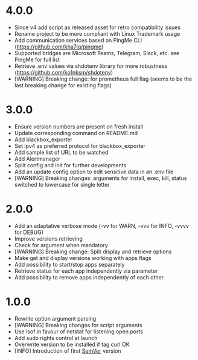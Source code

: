 # 4.0.0
- Since v4 add script as released asset for retro compatibility issues
- Rename project to be more compliant with Linux Trademark usage
- Add communication services based on PingMe CLI (https://github.com/kha7iq/pingme)
- Supported bridges are Microsoft Teams, Telegram, Slack, etc. see PingMe for full list
- Retrieve .env values via shdotenv library for more robustness (https://github.com/ko1nksm/shdotenv) 
- [WARNING] Breaking change: for prometheus full flag (seems to be the last breaking change for existing flags)

# 3.0.0
- Ensure version numbers are present on fresh install
- Update corresponding command on README.md
- Add blackbox_exporter
- Set ipv4 as preferred protocol for blackbox_exporter
- Add sample list of URL to be watched
- Add Alertmanager
- Split config and init for further developments
- Add an update config option to edit sensitive data in an .env file
- [WARNING] Breaking changes: arguments for install, exec, kill, status switched to lowercase for single letter

# 2.0.0
- Add an adaptative verbose mode (-vv for WARN, -vvv for INFO, -vvvv for DEBUG)
- Improve versions retrieving
- Check for argument when mandatory
- [WARNING] Breaking change: Split display and retrieve options
- Make get and display versions working with apps flags
- Add possibility to start/stop apps separately
- Retrieve status for each app independently via parameter
- Add possibility to remove apps independently of each other

# 1.0.0
- Rewrite option argument parsing
- [WARNING] Breaking changes for script arguments
- Use lsof in favour of netstat for listening open ports
- Add sudo rights control at launch
- Overwrite version to be installed if tag curl OK
- [INFO] Introduction of first [SemVer](https://semver.org/) version